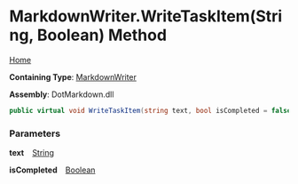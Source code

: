 # MarkdownWriter\.WriteTaskItem\(String, Boolean\) Method

[Home](../../../README.md)

**Containing Type**: [MarkdownWriter](../README.md)

**Assembly**: DotMarkdown\.dll

```csharp
public virtual void WriteTaskItem(string text, bool isCompleted = false)
```

### Parameters

**text** &ensp; [String](https://docs.microsoft.com/en-us/dotnet/api/system.string)

**isCompleted** &ensp; [Boolean](https://docs.microsoft.com/en-us/dotnet/api/system.boolean)